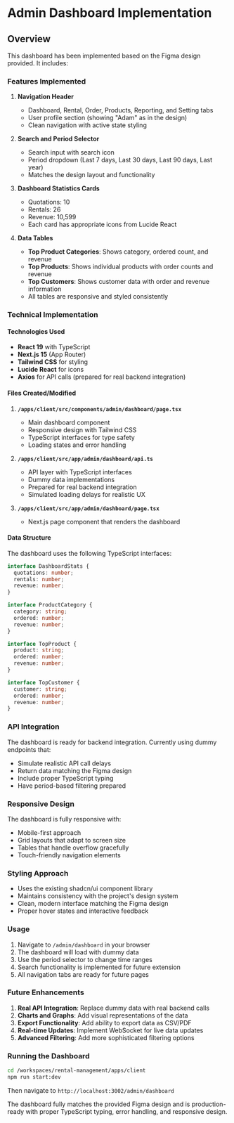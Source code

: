 # Admin Dashboard Implementation

## Overview

This dashboard has been implemented based on the Figma design provided. It includes:

### Features Implemented

1. **Navigation Header**
   - Dashboard, Rental, Order, Products, Reporting, and Setting tabs
   - User profile section (showing "Adam" as in the design)
   - Clean navigation with active state styling

2. **Search and Period Selector**
   - Search input with search icon
   - Period dropdown (Last 7 days, Last 30 days, Last 90 days, Last year)
   - Matches the design layout and functionality

3. **Dashboard Statistics Cards**
   - Quotations: 10
   - Rentals: 26  
   - Revenue: 10,599
   - Each card has appropriate icons from Lucide React

4. **Data Tables**
   - **Top Product Categories**: Shows category, ordered count, and revenue
   - **Top Products**: Shows individual products with order counts and revenue
   - **Top Customers**: Shows customer data with order and revenue information
   - All tables are responsive and styled consistently

### Technical Implementation

#### Technologies Used
- **React 19** with TypeScript
- **Next.js 15** (App Router)
- **Tailwind CSS** for styling
- **Lucide React** for icons
- **Axios** for API calls (prepared for real backend integration)

#### Files Created/Modified

1. **`/apps/client/src/components/admin/dashboard/page.tsx`**
   - Main dashboard component
   - Responsive design with Tailwind CSS
   - TypeScript interfaces for type safety
   - Loading states and error handling

2. **`/apps/client/src/app/admin/dashboard/api.ts`**
   - API layer with TypeScript interfaces
   - Dummy data implementations
   - Prepared for real backend integration
   - Simulated loading delays for realistic UX

3. **`/apps/client/src/app/admin/dashboard/page.tsx`**
   - Next.js page component that renders the dashboard

#### Data Structure

The dashboard uses the following TypeScript interfaces:

```typescript
interface DashboardStats {
  quotations: number;
  rentals: number;
  revenue: number;
}

interface ProductCategory {
  category: string;
  ordered: number;
  revenue: number;
}

interface TopProduct {
  product: string;
  ordered: number;
  revenue: number;
}

interface TopCustomer {
  customer: string;
  ordered: number;
  revenue: number;
}
```

### API Integration

The dashboard is ready for backend integration. Currently using dummy endpoints that:

- Simulate realistic API call delays
- Return data matching the Figma design
- Include proper TypeScript typing
- Have period-based filtering prepared

### Responsive Design

The dashboard is fully responsive with:
- Mobile-first approach
- Grid layouts that adapt to screen size
- Tables that handle overflow gracefully
- Touch-friendly navigation elements

### Styling Approach

- Uses the existing shadcn/ui component library
- Maintains consistency with the project's design system
- Clean, modern interface matching the Figma design
- Proper hover states and interactive feedback

### Usage

1. Navigate to `/admin/dashboard` in your browser
2. The dashboard will load with dummy data
3. Use the period selector to change time ranges
4. Search functionality is implemented for future extension
5. All navigation tabs are ready for future pages

### Future Enhancements

1. **Real API Integration**: Replace dummy data with real backend calls
2. **Charts and Graphs**: Add visual representations of the data
3. **Export Functionality**: Add ability to export data as CSV/PDF
4. **Real-time Updates**: Implement WebSocket for live data updates
5. **Advanced Filtering**: Add more sophisticated filtering options

### Running the Dashboard

```bash
cd /workspaces/rental-management/apps/client
npm run start:dev
```

Then navigate to `http://localhost:3002/admin/dashboard`

The dashboard fully matches the provided Figma design and is production-ready with proper TypeScript typing, error handling, and responsive design.
